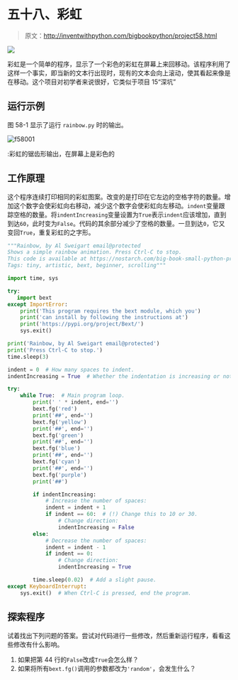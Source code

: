 # 五十八、彩虹

> 原文：<http://inventwithpython.com/bigbookpython/project58.html>

![](img/9d995d63aaead72cad01120081eb8f75.png)

彩虹是一个简单的程序，显示了一个彩色的彩虹在屏幕上来回移动。该程序利用了这样一个事实，即当新的文本行出现时，现有的文本会向上滚动，使其看起来像是在移动。这个项目对初学者来说很好，它类似于项目 15“深坑”

## 运行示例

图 58-1 显示了运行 `rainbow.py` 时的输出。

![f58001](img/5534b93bd48019d3738c15d1fce48063.png)

:彩虹的锯齿形输出，在屏幕上是彩色的

## 工作原理

这个程序连续打印相同的彩虹图案。改变的是打印在它左边的空格字符的数量。增加这个数字会使彩虹向右移动，减少这个数字会使彩虹向左移动。`indent`变量跟踪空格的数量。将`indentIncreasing`变量设置为`True`表示`indent`应该增加，直到到达`60`，此时变为`False`。代码的其余部分减少了空格的数量。一旦到达`0`，它又变回`True`，重复彩虹的之字形。

```py
"""Rainbow, by Al Sweigart email@protected
Shows a simple rainbow animation. Press Ctrl-C to stop.
This code is available at https://nostarch.com/big-book-small-python-programming
Tags: tiny, artistic, bext, beginner, scrolling"""

import time, sys

try:
   import bext
except ImportError:
    print('This program requires the bext module, which you')
    print('can install by following the instructions at')
    print('https://pypi.org/project/Bext/')
    sys.exit()

print('Rainbow, by Al Sweigart email@protected')
print('Press Ctrl-C to stop.')
time.sleep(3)

indent = 0  # How many spaces to indent.
indentIncreasing = True  # Whether the indentation is increasing or not.

try:
    while True:  # Main program loop.
        print(' ' * indent, end='')
        bext.fg('red')
        print('##', end='')
        bext.fg('yellow')
        print('##', end='')
        bext.fg('green')
        print('##', end='')
        bext.fg('blue')
        print('##', end='')
        bext.fg('cyan')
        print('##', end='')
        bext.fg('purple')
        print('##')

        if indentIncreasing:
            # Increase the number of spaces:
            indent = indent + 1
            if indent == 60:  # (!) Change this to 10 or 30.
                # Change direction:
                indentIncreasing = False
        else:
            # Decrease the number of spaces:
            indent = indent - 1
            if indent == 0:
                # Change direction:
                indentIncreasing = True

        time.sleep(0.02)  # Add a slight pause.
except KeyboardInterrupt:
    sys.exit()  # When Ctrl-C is pressed, end the program. 
```

## 探索程序

试着找出下列问题的答案。尝试对代码进行一些修改，然后重新运行程序，看看这些修改有什么影响。

1.  如果把第 44 行的`False`改成`True`会怎么样？
2.  如果将所有`bext.fg()`调用的参数都改为`'random'`，会发生什么？